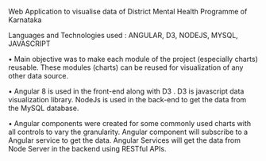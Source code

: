Web Application to visualise data of District Mental Health Programme of Karnataka

Languages and Technologies used : ANGULAR, D3, NODEJS, MYSQL, JAVASCRIPT

• Main objective was to make each module of the project (especially charts) reusable. These modules (charts) can be reused for visualization of any other data source.

• Angular 8 is used in the front-end along with D3 . D3 is javascript data visualization library. NodeJs is used in the back-end to get the data from the MySQL database.

• Angular components were created for some commonly used charts with all controls to vary the granularity. Angular component will subscribe to a Angular service to get the data. Angular Services will get the data from Node Server in the backend using RESTful APIs.
